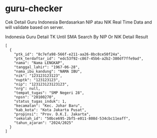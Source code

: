 # guru-checker
Cek Detail Guru Indonesia Berdasarkan NIP atau NIK 
Real Time Data and will validate based on server.

Indonesia Guru Detail  TK Until SMA
Search By NIP Or NIK
Detail Result
````
[
  {
    "ptk_id": "8c7efa98-566f-e211-aa26-8bc8ce50f24a",
    "ptk_terdaftar_id": "edc53f92-c867-45b6-a2b2-380df7ffe9ad",
    "nama": "Nama LENGKAP",
    "tanggal_lahir": "1967-06-28",
    "nama_ibu_kandung": "NAMA IBU",
    "nik": "123123123123",
    "nuptk": "123123123",
    "nip": "123123123123123",
    "nrg": null,
    "tempat_tugas": "SMP Negeri 28",
    "npsn": "20100270",
    "status_tugas_induk": 1,
    "kecamatan": "Kec. Johar Baru",
    "kab_kota": "Kota Jakarta Pusat",
    "propinsi": "Prov. D.K.I. Jakarta",
    "sekolah_id": "50bce695-2bf5-e011-808d-534cbc11eaff",
    "tahun_ajaran": "2024/2025"
  }
]


````
